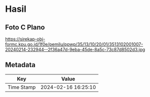 # Hasil

## Foto C Plano

https://sirekap-obj-formc.kpu.go.id/1f0e/pemilu/ppwp/35/13/10/20/01/3513102001007-20240214-232944--2f36a47d-9eba-45de-8a5c-73c87d8502d3.jpg


## Metadata

| Key        | Value               |
| ---------- | ------------------- |
| Time Stamp | 2024-02-16 16:25:10 |



